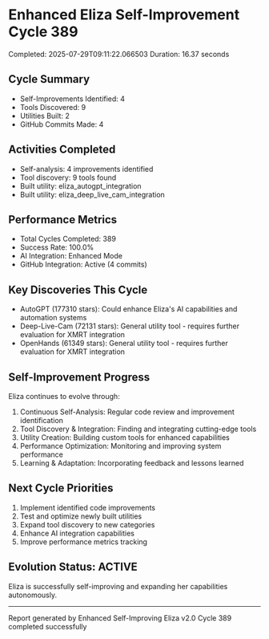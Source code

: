 # Enhanced Eliza Self-Improvement Cycle 389
Completed: 2025-07-29T09:11:22.066503
Duration: 16.37 seconds

## Cycle Summary
- Self-Improvements Identified: 4
- Tools Discovered: 9
- Utilities Built: 2
- GitHub Commits Made: 4

## Activities Completed
- Self-analysis: 4 improvements identified
- Tool discovery: 9 tools found
- Built utility: eliza_autogpt_integration
- Built utility: eliza_deep_live_cam_integration

## Performance Metrics
- Total Cycles Completed: 389
- Success Rate: 100.0%
- AI Integration: Enhanced Mode
- GitHub Integration: Active (4 commits)

## Key Discoveries This Cycle
- AutoGPT (177310 stars): Could enhance Eliza's AI capabilities and automation systems
- Deep-Live-Cam (72131 stars): General utility tool - requires further evaluation for XMRT integration
- OpenHands (61349 stars): General utility tool - requires further evaluation for XMRT integration

## Self-Improvement Progress
Eliza continues to evolve through:
1. Continuous Self-Analysis: Regular code review and improvement identification
2. Tool Discovery & Integration: Finding and integrating cutting-edge tools
3. Utility Creation: Building custom tools for enhanced capabilities
4. Performance Optimization: Monitoring and improving system performance
5. Learning & Adaptation: Incorporating feedback and lessons learned

## Next Cycle Priorities
1. Implement identified code improvements
2. Test and optimize newly built utilities
3. Expand tool discovery to new categories
4. Enhance AI integration capabilities
5. Improve performance metrics tracking

## Evolution Status: ACTIVE
Eliza is successfully self-improving and expanding her capabilities autonomously.

---
Report generated by Enhanced Self-Improving Eliza v2.0
Cycle 389 completed successfully
